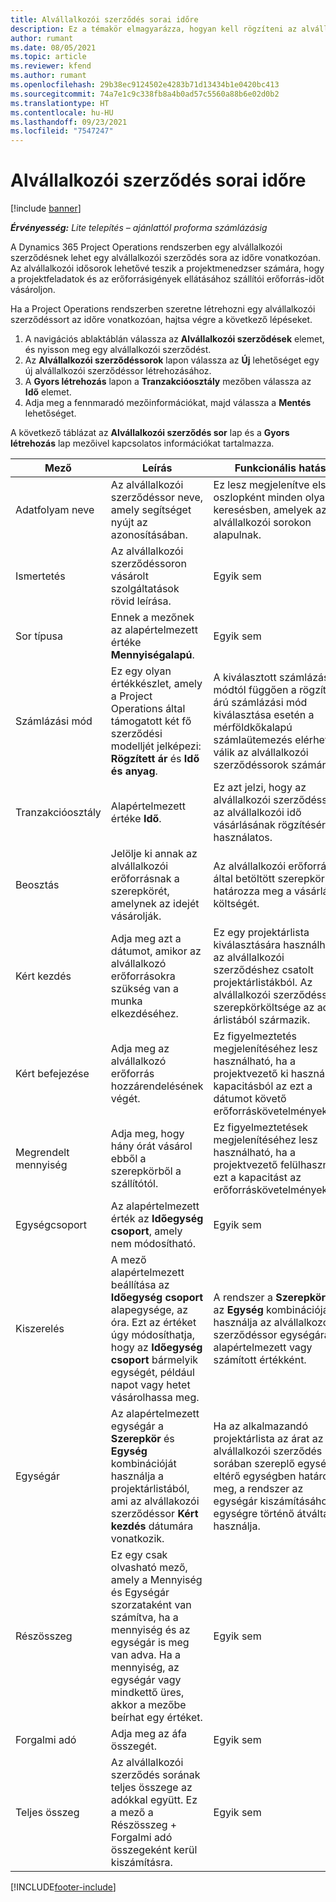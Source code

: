 ```yaml
---
title: Alvállalkozói szerződés sorai időre
description: Ez a témakör elmagyarázza, hogyan kell rögzíteni az alvállalkozói szerződéssorokat az időre vonatkozóan, és hogyan kell rögzíteni az idő beszerzését a szállítóktól.
author: rumant
ms.date: 08/05/2021
ms.topic: article
ms.reviewer: kfend
ms.author: rumant
ms.openlocfilehash: 29b38ec9124502e4283b71d13434b1e0420bc413
ms.sourcegitcommit: 74a7e1c9c338fb8a4b0ad57c5560a88b6e02d0b2
ms.translationtype: HT
ms.contentlocale: hu-HU
ms.lasthandoff: 09/23/2021
ms.locfileid: "7547247"
---
```

# <a name="subcontract-lines-for-time"></a>Alvállalkozói szerződés sorai időre

[!include [banner](../../includes/dataverse-preview.md)]

_**Érvényesség:** Lite telepítés – ajánlattól proforma számlázásig_

A Dynamics 365 Project Operations rendszerben egy alvállalkozói szerződésnek lehet egy alvállalkozói szerződés sora az időre vonatkozóan. Az alvállalkozói idősorok lehetővé teszik a projektmenedzser számára, hogy a projektfeladatok és az erőforrásigények ellátásához szállítói erőforrás-időt vásároljon.

Ha a Project Operations rendszerben szeretne létrehozni egy alvállalkozói szerződéssort az időre vonatkozóan, hajtsa végre a következő lépéseket.

1. A navigációs ablaktáblán válassza az **Alvállalkozói szerződések** elemet, és nyisson meg egy alvállalkozói szerződést.
2. Az **Alvállalkozói szerződéssorok** lapon válassza az **Új** lehetőséget egy új alvállalkozói szerződéssor létrehozásához.
3. A **Gyors létrehozás** lapon a **Tranzakcióosztály** mezőben válassza az **Idő** elemet.
4. Adja meg a fennmaradó mezőinformációkat, majd válassza a **Mentés** lehetőséget.

  A következő táblázat az **Alvállalkozói szerződés sor** lap és a **Gyors létrehozás** lap mezőivel kapcsolatos információkat tartalmazza.

| **Mező** | **Leírás** | **Funkcionális hatás** |
| --- | --- | --- |
| Adatfolyam neve | Az alvállalkozói szerződéssor neve, amely segítséget nyújt az azonosításában. | Ez lesz megjelenítve első oszlopként minden olyan keresésben, amelyek az alvállalkozói sorokon alapulnak. |
| Ismertetés | Az alvállalkozói szerződéssoron vásárolt szolgáltatások rövid leírása. |Egyik sem |
| Sor típusa |   Ennek a mezőnek az alapértelmezett értéke **Mennyiségalapú**.| Egyik sem |
| Számlázási mód | Ez egy olyan értékkészlet, amely a Project Operations által támogatott két fő szerződési modelljét jelképezi: **Rögzített ár** és **Idő és anyag**. | A kiválasztott számlázási módtól függően a rögzített árú számlázási mód kiválasztása esetén a mérföldkőkalapú számlaütemezés elérhetővé válik az alvállalkozói szerződéssorok számára. |
| Tranzakcióosztály | Alapértelmezett értéke **Idő**. | Ez azt jelzi, hogy az alvállalkozói szerződéssor az alvállalkozói idő vásárlásának rögzítésére használatos. |
| Beosztás | Jelölje ki annak az alvállalkozói erőforrásnak a szerepkörét, amelynek az idejét vásárolják. | Az alvállalkozói erőforrások által betöltött szerepkör határozza meg a vásárlás költségét. |
| Kért kezdés | Adja meg azt a dátumot, amikor az alvállalkozó erőforrásokra szükség van a munka elkezdéséhez. | Ez egy projektárlista kiválasztására használható az alvállalkozói szerződéshez csatolt projektárlistákból. Az alvállalkozói szerződéssor szerepkörköltsége az adott árlistából származik. |
| Kért befejezése | Adja meg az alvállalkozó erőforrás hozzárendelésének végét. | Ez figyelmeztetés megjelenítéséhez lesz használható, ha a projektvezető ki használ a kapacitásból az ezt a dátumot követő erőforráskövetelményekhez. |
| Megrendelt mennyiség | Adja meg, hogy hány órát vásárol ebből a szerepkörből a szállítótól. | Ez figyelmeztetések megjelenítéséhez lesz használható, ha a projektvezető felülhasználja ezt a kapacitást az erőforráskövetelményekhez. |
| Egységcsoport | Az alapértelmezett érték az **Időegység csoport**, amely nem módosítható. | Egyik sem|
| Kiszerelés | A mező alapértelmezett beállítása az **Időegység csoport** alapegysége, az óra. Ezt az értéket úgy módosíthatja, hogy az **Időegység csoport** bármelyik egységét, például napot vagy hetet vásárolhassa meg. | A rendszer a **Szerepkör** és az **Egység** kombinációját használja az alvállalkozói szerződéssor egységárának alapértelmezett vagy számított értékként. |
| Egységár | Az alapértelmezett egységár a **Szerepkör** és **Egység** kombinációját használja a projektárlistából, ami az alvállakozói szerződéssor **Kért kezdés** dátumára vonatkozik. | Ha az alkalmazandó projektárlista az árat az alvállalkozói szerződés sorában szereplő egységtől eltérő egységben határozza meg, a rendszer az egységár kiszámításához az egységre történő átváltást használja. |
| Részösszeg |    Ez egy csak olvasható mező, amely a Mennyiség és Egységár szorzataként van számítva, ha a mennyiség és az egységár is meg van adva. Ha a mennyiség, az egységár vagy mindkettő üres, akkor a mezőbe beírhat egy értéket. | Egyik sem|
| Forgalmi adó |   Adja meg az áfa összegét. |Egyik sem |
| Teljes összeg | Az alvállalkozói szerződés sorának teljes összege az adókkal együtt. Ez a mező a Részösszeg + Forgalmi adó összegeként kerül kiszámításra.|Egyik sem |

[!INCLUDE[footer-include](../../includes/footer-banner.md)]
